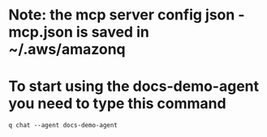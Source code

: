 # Note: the mcp server config json - mcp.json is saved in ~/.aws/amazonq

# To start using the docs-demo-agent you need to type this command
`q chat --agent docs-demo-agent`